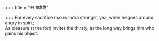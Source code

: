 +++
title = "११ यज्ञो हि"

+++
For every sacrifice makes Indra stronger, yea, when he goes around angry in spirit;  
     As pleasure at the ford invites the thirsty, as the long way brings him who gains his object.
